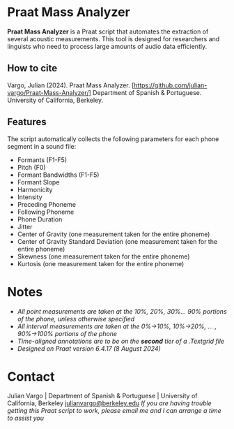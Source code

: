 # Praat Mass Analyzer

**Praat Mass Analyzer** is a Praat script that automates the extraction of several acoustic measurements. This tool is designed for researchers and linguists who need to process large amounts of audio data efficiently.

## How to cite

Vargo, Julian (2024). Praat Mass Analyzer. [https://github.com/julian-vargo/Praat-Mass-Analyzer/]
Department of Spanish & Portuguese. University of California, Berkeley.

## Features

The script automatically collects the following parameters for each phone segment in a sound file:
- Formants (F1-F5)
- Pitch (F0)
- Formant Bandwidths (F1-F5)
- Formant Slope
- Harmonicity
- Intensity
- Preceding Phoneme
- Following Phoneme
- Phone Duration
- Jitter
- Center of Gravity (one measurement taken for the entire phoneme)
- Center of Gravity Standard Deviation (one measurement taken for the entire phoneme)
- Skewness (one measurement taken for the entire phoneme)
- Kurtosis (one measurement taken for the entire phoneme)
  
# Notes
- *All point measurements are taken at the 10%, 20%, 30%... 90% portions of the phone, unless otherwise specified*
- *All interval measurements are taken at the 0%->10%, 10%->20%, ... , 90%->100% portions of the phone*
- *Time-aligned annotations are to be on the **second** tier of a .Textgrid file*
- *Designed on Praat version 6.4.17 (8 August 2024)*

# Contact
Julian Vargo | Department of Spanish & Portuguese | University of California, Berkeley
julianvargo@berkeley.edu
*If you are having trouble getting this Praat script to work, please email me and I can arrange a time to assist you*
